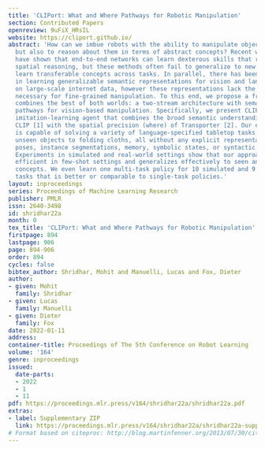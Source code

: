 ```yaml
---
title: 'CLIPort: What and Where Pathways for Robotic Manipulation'
section: Contributed Papers
openreview: 9uFiX_HRsIL
website: https://cliport.github.io/
abstract: 'How can we imbue robots with the ability to manipulate objects precisely
  but also to reason about them in terms of abstract concepts? Recent works in manipulation
  have shown that end-to-end networks can learn dexterous skills that require precise
  spatial reasoning, but these methods often fail to generalize to new goals or quickly
  learn transferable concepts across tasks. In parallel, there has been great progress
  in learning generalizable semantic representations for vision and language by training
  on large-scale internet data, however these representations lack the spatial understanding
  necessary for fine-grained manipulation. To this end, we propose a framework that
  combines the best of both worlds: a two-stream architecture with semantic and spatial
  pathways for vision-based manipulation. Specifically, we present CLIPort, a language-conditioned
  imitation-learning agent that combines the broad semantic understanding (what) of
  CLIP [1] with the spatial precision (where) of Transporter [2]. Our end-to-end framework
  is capable of solving a variety of language-specified tabletop tasks from packing
  unseen objects to folding cloths, all without any explicit representations of object
  poses, instance segmentations, memory, symbolic states, or syntactic structures.
  Experiments in simulated and real-world settings show that our approach is data
  efficient in few-shot settings and generalizes effectively to seen and unseen semantic
  concepts. We even learn one multi-task policy for 10 simulated and 9 real-world
  tasks that is better or comparable to single-task policies.'
layout: inproceedings
series: Proceedings of Machine Learning Research
publisher: PMLR
issn: 2640-3498
id: shridhar22a
month: 0
tex_title: 'CLIPort: What and Where Pathways for Robotic Manipulation'
firstpage: 894
lastpage: 906
page: 894-906
order: 894
cycles: false
bibtex_author: Shridhar, Mohit and Manuelli, Lucas and Fox, Dieter
author:
- given: Mohit
  family: Shridhar
- given: Lucas
  family: Manuelli
- given: Dieter
  family: Fox
date: 2022-01-11
address:
container-title: Proceedings of The 5th Conference on Robot Learning
volume: '164'
genre: inproceedings
issued:
  date-parts:
  - 2022
  - 1
  - 11
pdf: https://proceedings.mlr.press/v164/shridhar22a/shridhar22a.pdf
extras:
- label: Supplementary ZIP
  link: https://proceedings.mlr.press/v164/shridhar22a/shridhar22a-supp.zip
# Format based on citeproc: http://blog.martinfenner.org/2013/07/30/citeproc-yaml-for-bibliographies/
---
```

